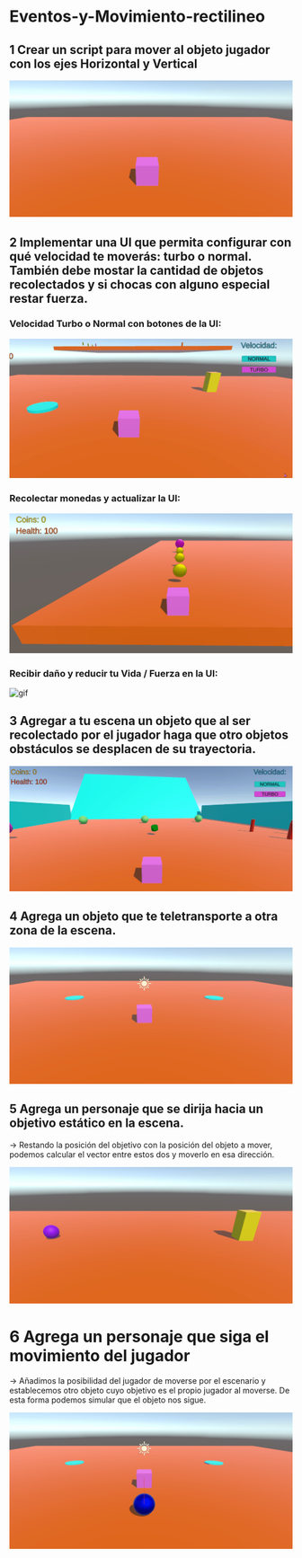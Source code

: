 # Eventos-y-Movimiento-rectilineo

## 1 Crear un script para mover al objeto jugador con los ejes Horizontal y Vertical

![gif](./GIF/Move.gif)

## 2 Implementar una UI que permita configurar con qué velocidad te moverás: turbo o normal. También debe mostar la cantidad de objetos recolectados y si chocas con alguno especial restar fuerza.

### Velocidad Turbo o Normal con botones de la UI:

![gif](./GIF/Speed.gif)

### Recolectar monedas y actualizar la UI:

![gif](./GIF/Coin.gif)

### Recibir daño y reducir tu Vida / Fuerza en la UI:

![gif](./GIF/Danger.gif)

## 3 Agregar a tu escena un objeto que al ser recolectado por el jugador haga que otro objetos obstáculos se desplacen de su trayectoria.

![gif](./GIF/Recolect.gif)

## 4 Agrega un objeto que te teletransporte a otra zona de la escena.

![gif](./GIF/Teleport.gif)

## 5 Agrega un personaje que se dirija hacia un objetivo estático en la escena.

-> Restando la posición del objetivo con la posición del objeto a mover, podemos calcular el vector entre estos dos y moverlo en esa dirección.

![gif](./GIF/Objective.gif)

# 6  Agrega un personaje que siga el movimiento del jugador 

-> Añadimos la posibilidad del jugador de moverse por el escenario y establecemos otro objeto cuyo objetivo es el propio jugador al moverse. De esta forma podemos simular que el objeto nos sigue.

![gif](./GIF/Follow.gif)
